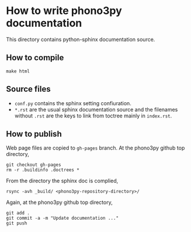 # How to write phono3py documentation

This directory contains python-sphinx documentation source.

## How to compile

```
make html
```

## Source files

* `conf.py` contains the sphinx setting confiuration.
* `*.rst` are the usual sphinx documentation source and the filenames without `.rst` are the keys to link from toctree mainly in `index.rst`.

## How to publish

Web page files are copied to `gh-pages` branch. At the phono3py github top directory,
```
git checkout gh-pages
rm -r .buildinfo .doctrees *
```

From the directory the sphinx doc is complied,
```
rsync -avh _build/ <phono3py-repository-directory>/
```

Again, at the phono3py github top directory,
```
git add .
git commit -a -m "Update documentation ..."
git push
```
